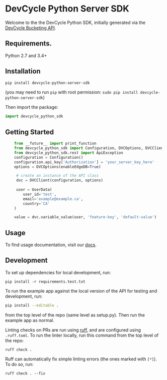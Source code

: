 # DevCycle Python Server SDK

Welcome to the the DevCycle Python SDK, initially generated via the [DevCycle Bucketing API](https://docs.devcycle.com/bucketing-api/#tag/devcycle).

## Requirements.

Python 2.7 and 3.4+

## Installation

```sh
pip install devcycle-python-server-sdk
```
(you may need to run `pip` with root permission: `sudo pip install devcycle-python-server-sdk`)

Then import the package:
```python
import devcycle_python_sdk 
```

## Getting Started

```python
    from __future__ import print_function
    from devcycle_python_sdk import Configuration, DVCOptions, DVCClient, UserData, Event
    from devcycle_python_sdk.rest import ApiException
    configuration = Configuration()
    configuration.api_key['Authorization'] = 'your_server_key_here'
    options = DVCOptions(enableEdgeDB=True)

     # create an instance of the API class
     dvc = DVCClient(configuration, options)
    
     user = UserData(
        user_id='test',
        email='example@example.ca',
        country='CA'
    )

    value = dvc.variable_value(user, 'feature-key', 'default-value')
```

## Usage

To find usage documentation, visit our [docs](https://docs.devcycle.com/docs/sdk/server-side-sdks/python#usage).

## Development

To set up dependencies for local development, run:
```
pip install -r requirements.test.txt
```

To run the example app against the local version of the API for testing and development, run:
```sh
pip install --editable .
```
from the top level of the repo (same level as setup.py). Then run the example app as normal.


Linting checks on PRs are run using [ruff](https://github.com/charliermarsh/ruff), and are configured using `.ruff.toml`. To run the linter locally, run this command from the top level of the repo:
```
ruff check .
```

Ruff can automatically fix simple linting errors (the ones marked with `[*]`). To do so, run:
```
ruff check . --fix
```